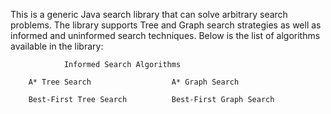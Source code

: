 This is a generic Java search library that can solve arbitrary search problems. The library supports Tree and Graph search strategies as well as informed and uninformed search techniques. Below is the list of algorithms available in the library:

                Informed Search Algorithms

        A* Tree Search                  A* Graph Search

        Best-First Tree Search          Best-First Graph Search
